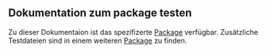 ## Dokumentation zum package testen

Zu dieser Dokumentaion ist das spezifizerte [Package](https://github.com/ProPra16/programmierpraktikum-abschlussprojekt-the-avaders/tree/master/src/main/java/de/hhu/propra16/avaders/testen) verfügbar. Zusätzliche Testdateien sind in einem weiteren [Package](https://github.com/ProPra16/programmierpraktikum-abschlussprojekt-the-avaders/tree/master/src/test/java/de/hhu/propra16/avaders/testen) zu finden.
